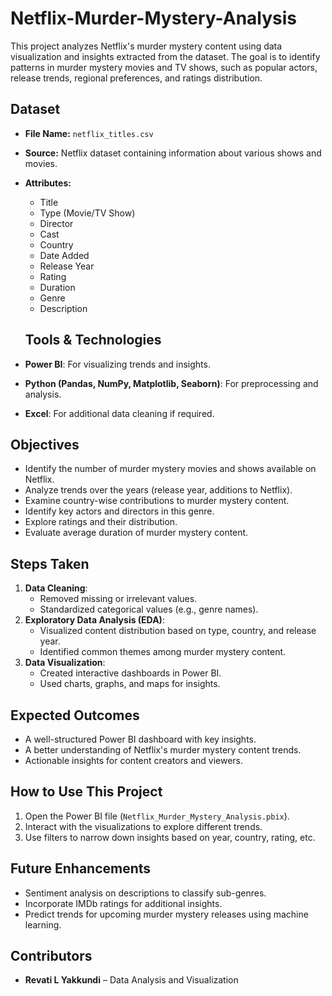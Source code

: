 # Netflix-Murder-Mystery-Analysis
This project analyzes Netflix's murder mystery content using data visualization and insights extracted from the dataset. The goal is to identify patterns in murder mystery movies and TV shows, such as popular actors, release trends, regional preferences, and ratings distribution.

## Dataset
- **File Name:** `netflix_titles.csv`
- **Source:** Netflix dataset containing information about various shows and movies.
- **Attributes:**
  - Title
  - Type (Movie/TV Show)
  - Director
  - Cast
  - Country
  - Date Added
  - Release Year
  - Rating
  - Duration
  - Genre
  - Description

  ## Tools & Technologies
- **Power BI**: For visualizing trends and insights.
- **Python (Pandas, NumPy, Matplotlib, Seaborn)**: For preprocessing and analysis.
- **Excel**: For additional data cleaning if required.

## Objectives
- Identify the number of murder mystery movies and shows available on Netflix.
- Analyze trends over the years (release year, additions to Netflix).
- Examine country-wise contributions to murder mystery content.
- Identify key actors and directors in this genre.
- Explore ratings and their distribution.
- Evaluate average duration of murder mystery content.

## Steps Taken
1. **Data Cleaning**:
   - Removed missing or irrelevant values.
   - Standardized categorical values (e.g., genre names).
2. **Exploratory Data Analysis (EDA)**:
   - Visualized content distribution based on type, country, and release year.
   - Identified common themes among murder mystery content.
3. **Data Visualization**:
   - Created interactive dashboards in Power BI.
   - Used charts, graphs, and maps for insights.

## Expected Outcomes
- A well-structured Power BI dashboard with key insights.
- A better understanding of Netflix's murder mystery content trends.
- Actionable insights for content creators and viewers.

## How to Use This Project
1. Open the Power BI file (`Netflix_Murder_Mystery_Analysis.pbix`).
2. Interact with the visualizations to explore different trends.
3. Use filters to narrow down insights based on year, country, rating, etc.

## Future Enhancements
- Sentiment analysis on descriptions to classify sub-genres.
- Incorporate IMDb ratings for additional insights.
- Predict trends for upcoming murder mystery releases using machine learning.

## Contributors
- **Revati L Yakkundi** – Data Analysis and Visualization
